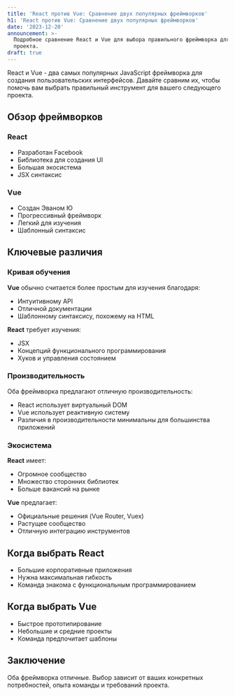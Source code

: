 ```yaml
---
title: 'React против Vue: Сравнение двух популярных фреймворков'
h1: 'React против Vue: Сравнение двух популярных фреймворков'
date: '2023-12-20'
announcement: >-
  Подробное сравнение React и Vue для выбора правильного фреймворка для вашего
  проекта.
draft: true
---
```

React и Vue - два самых популярных JavaScript фреймворка для создания пользовательских интерфейсов. Давайте сравним их, чтобы помочь вам выбрать правильный инструмент для вашего следующего проекта.
## Обзор фреймворков

### React
- Разработан Facebook
- Библиотека для создания UI
- Большая экосистема
- JSX синтаксис

### Vue
- Создан Эваном Ю
- Прогрессивный фреймворк
- Легкий для изучения
- Шаблонный синтаксис

## Ключевые различия

### Кривая обучения
**Vue** обычно считается более простым для изучения благодаря:
- Интуитивному API
- Отличной документации
- Шаблонному синтаксису, похожему на HTML

**React** требует изучения:
- JSX
- Концепций функционального программирования
- Хуков и управления состоянием

### Производительность
Оба фреймворка предлагают отличную производительность:
- React использует виртуальный DOM
- Vue использует реактивную систему
- Различия в производительности минимальны для большинства приложений

### Экосистема
**React** имеет:
- Огромное сообщество
- Множество сторонних библиотек
- Больше вакансий на рынке

**Vue** предлагает:
- Официальные решения (Vue Router, Vuex)
- Растущее сообщество
- Отличную интеграцию инструментов

## Когда выбрать React
- Большие корпоративные приложения
- Нужна максимальная гибкость
- Команда знакома с функциональным программированием

## Когда выбрать Vue
- Быстрое прототипирование
- Небольшие и средние проекты
- Команда предпочитает шаблоны

## Заключение
Оба фреймворка отличные. Выбор зависит от ваших конкретных потребностей, опыта команды и требований проекта.
